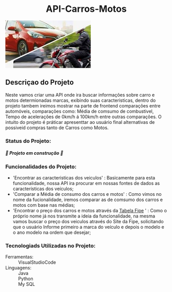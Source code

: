 <h1 align="center">API-Carros-Motos</h1>

<img src ="Capa_readme.jpeg">

<h2>Descriçao do Projeto</h2>

<p>Neste vamos criar uma API onde ira buscar informações sobre carro e motos determionadas marcas, exibindo suas caracteristicas,
dentro do projeto tambem ireimos mostrar na parte de frontend comparações entre automóveis, comparações como: Média de comsumo de combustivel, Tempo de acelerações de 0km/h á 100km/h entre outras comparações. O intuito do projeto é práticar apresenttar ao usuário final alternativas de possiveid compras tanto de Carros como Motos.</p>

<h3>Status do Projeto: </h3>
<h5 aling="center">
  🚧 Projeto em construção 🚧
</h5>

<h3>Funcionalidades do Projeto: </h3>

- 'Encontrar as caracteristicas dos veiculos' : Basicamente para esta funcionalidade, nossa API ira procurar em nossas fontes de dados as características dos veículos;
- 'Comparar a Média de consumo dos carros e motos' : Como vimos no nome da fucionalidade, iremos comparar as de comsumo dos carros e motos com base nas médias;
- 'Encontrar o preço dos carros e motos através da <a href='https://veiculos.fipe.org.br/'>Tabela Fipe</a> ' : Como o próprio nome já nos transmite a ideia da funcionalidade, na mesma vamos buscar o preço dos veiculos através do Site da Fipe, solicitando que o usuário Informe primeiro a marca do veículo e depois o modelo e o ano modelo na ordem que desejar;

<h3>Tecnologiads Utilizadas no Projeto: </h3>
<dl>
  <dt>Ferramentas: </dt>
  <dd>VisualStudioCode</dd>
  <dt>Linguagens: </dt>
  <dd>Java</dd>
  <dd>Python</dd>
  <dd>My SQL</dd>
</dl>


